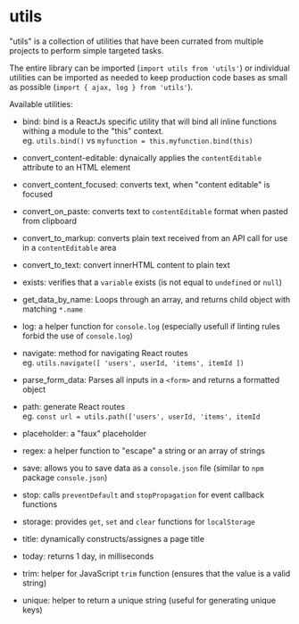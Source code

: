 # utils

"utils" is a collection of utilities that have been currated from multiple projects to perform simple targeted tasks.

The entire library can be imported (`import utils from 'utils'`) or individual utilities can be imported as needed to keep production code bases as small as possible (`import { ajax, log } from 'utils'`).


Available utilities:
- bind: bind is a ReactJs specific utility that will bind all inline functions withing a module to the "this" context.  
eg. `utils.bind()` vs `myfunction = this.myfunction.bind(this)`  
- convert_content-editable: dynaically applies the `contentEditable` attribute to an HTML element  

- convert_content_focused: converts text, when "content editable" is focused  
- convert_on_paste: converts text to `contentEditable` format when pasted from clipboard  

- convert_to_markup: converts plain text received from an API call for use in a `contentEditable` area  
- convert_to_text: convert innerHTML content to plain text  
- exists: verifies that a `variable` exists (is not equal to `undefined` or `null`)  
- get_data_by_name: Loops through an array, and returns child object with matching `*.name`  
- log: a helper function for `console.log` (especially usefull if linting rules forbid the use of `console.log`)  

- navigate: method for navigating React routes  
eg. `utils.navigate([ 'users', userId, 'items', itemId ])`  

- parse_form_data: Parses all inputs in a `<form>` and returns a formatted object  

- path: generate React routes  
eg. `const url = utils.path(['users', userId, 'items', itemId`  
- placeholder: a "faux" placeholder  
- regex: a helper function to "escape" a string or an array of strings  
- save: allows you to save data as a `console.json` file (similar to `npm` package `console.json`)  
- stop: calls `preventDefault` and `stopPropagation` for event callback functions  
- storage: provides `get`, `set` and `clear` functions for `localStorage`  
- title: dynamically constructs/assignes a page title  
- today: returns 1 day, in milliseconds  
- trim: helper for JavaScript `trim` function (ensures that the value is a valid string)  
- unique: helper to return a unique string (useful for generating unique keys)  
